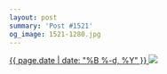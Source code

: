 ```yaml
---
layout: post
summary: 'Post #1521'
og_image: 1521-1280.jpg
---
```


<p>
 <time>
  <a href="/1521">
   {{ page.date | date: "%B %-d, %Y" }}
  </a>
 </time>
 <a href="/1521">
  <img data-taken="11/21/2021" sizes="(min-width: 700px) 50vw, calc(100vw - 2rem)" src="{{ site.assets_url }}/1521-640.jpg" srcset="{{ site.assets_url }}/1521-320.jpg 320w, {{ site.assets_url }}/1521-640.jpg 640w, {{ site.assets_url }}/1521-960.jpg 960w, {{ site.assets_url }}/1521-1280.jpg 1280w"/>
 </a>
</p>

